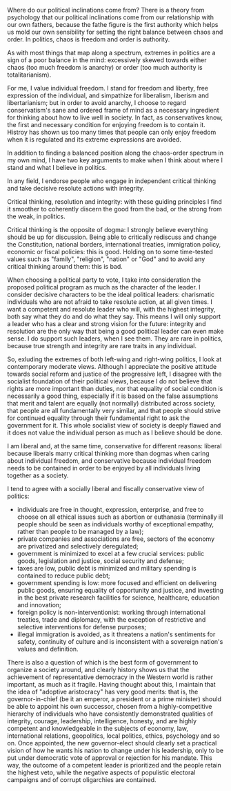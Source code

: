 Where do our political inclinations come from?
There is a theory from psychology that our political inclinations come from our relationship with our own fathers, because the fathe figure is the first authority which helps us mold our own sensibility for setting the right balance between chaos and order.
In politics, chaos is freedom and order is authority.

As with most things that map along a spectrum, extremes in politics are a sign of a poor balance in the mind: excessively skewed towards either chaos (too much freedom is anarchy) or order (too much authority is totalitarianism).

For me, I value individual freedom.
I stand for freedom and liberty, free expression of the individual, and simpathize for liberalism, liberism and libertarianism; but in order to avoid anarchy, I choose to regard conservatism's sane and ordered frame of mind as a necessary ingredient for thinking about how to live well in society.
In fact, as conservatives know, the first and necessary condition for enjoying freedom is to contain it.
Histroy has shown us too many times that people can only enjoy freedom when it is regulated and its extreme expressions are avoided.

In addition to finding a balanced position along the chaos-order spectrum in my own mind, I have two key arguments to make when I think about where I stand and what I believe in politics.

In any field, I endorse people who engage in independent critical thinking and take decisive resolute actions with integrity.

Critical thinking, resolution and integrity: with these guiding principles I find it smoother to coherently discern the good from the bad, or the strong from the weak, in politics.

Critical thinking is the opposite of dogma: I strongly believe everything should be up for discussion.
Being able to critically rediscuss and change the Constitution, national borders, international treaties, immigration policy, economic or fiscal policies: this is good.
Holding on to some time-tested values such as "family", "religion", "nation" or "God" and to avoid any critical thinking around them: this is bad.

When choosing a political party to vote, I take into consideration the proposed political program as much as the character of the leader.
I consider decisive characters to be the ideal political leaders: charismatic individuals who are not afraid to take resolute action, at all given times.
I want a competent and resolute leader who will, with the highest integrity, both say what they do and do what they say.
This means I will only support a leader who has a clear and strong vision for the future: integrity and resolution are the only way that being a good political leader can even make sense.
I do support such leaders, when I see them.
They are rare in politics, because true strength and integrity are rare traits in any individual.

So, exluding the extremes of both left-wing and right-wing politics, I look at contemporary moderate views.
Although I appreciate the positive attitude towards social reform and justice of the progressive left, I disagree with the socialist foundation of their political views, because I do not believe that rights are more important than duties, nor that equality of social condition is necessarily a good thing, especially if it is based on the false assumptions that merit and talent are equally (not normally) distributed across society, that people are all fundamentally very similar, and that people should strive for continued equality through their fundamental right to ask the government for it.
This whole socialist view of society is deeply flawed and it does not value the individual person as much as I believe should be done.

I am liberal and, at the same time, conservative for different reasons: liberal because liberals marry critical thinking more than dogmas when caring about individual freedom, and conservative because individual freedom needs to be contained in order to be enjoyed by all individuals living together as a society.

I tend to agree with a socially liberal and fiscally conservative view of politics:
- individuals are free in thought, expression, enterprise, and free to choose on all ethical issues such as abortion or euthanasia (terminally ill people should be seen as individuals worthy of exceptional empathy, rather than people to be managed by a law);
- private companies and associations are free, sectors of the economy are privatized and selectively deregulated;
- government is minimized to excel at a few crucial services: public goods, legislation and justice, social security and defense;
- taxes are low, public debt is minimized and military spending is contained to reduce public debt;
- government spending is low: more focused and efficient on delivering public goods, ensuring equality of opportunity and justice, and investing in the best private research facilities for science, healthcare, education and innovation;
- foreign policy is non-interventionist: working through international treaties, trade and diplomacy, with the exception of restrictive and selective interventions for defense purposes;
- illegal immigration is avoided, as it threatens a nation's sentiments for safety, continuity of culture and is inconsistent with a sovereign nation's values and definition.

There is also a question of which is the best form of government to organize a society around, and clearly history shows us that the achievement of representative democracy in the Western world is rather important, as much as it fragile.
Having thought about this, I maintain that the idea of "adoptive aristocracy" has very good merits: that is, the governor-in-chief (be it an emperor, a president or a prime minister) should be able to appoint his own successor, chosen from a highly-competitive hierarchy of individuals who have consistently demonstrated qualities of integrity, courage, leadership, intelligence, honesty, and are highly competent and knowledgeable in the subjects of economy, law, international relations, geopolitics, local politics, ethics, psychology and so on. Once appointed, the new governor-elect should clearly set a practical vision of how he wants his nation to change under his leadership, only to be put under democratic vote of approval or rejection for his mandate.
This way, the outcome of a competent leader is prioritized and the people retain the highest veto, while the negative aspects of populistic electoral campaigns and of corrupt oligarchies are contained.
